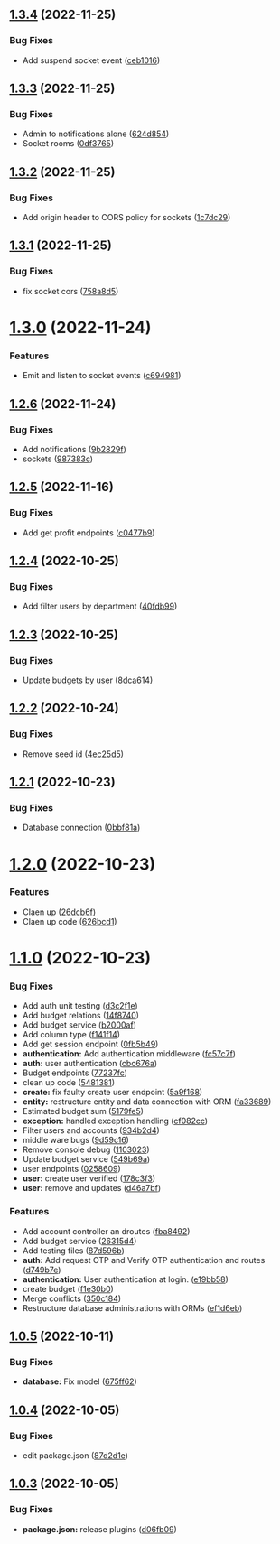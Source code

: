 ## [1.3.4](https://github.com/Sahcoplc/sahco-budget-api/compare/v1.3.3...v1.3.4) (2022-11-25)


### Bug Fixes

* Add suspend socket event ([ceb1016](https://github.com/Sahcoplc/sahco-budget-api/commit/ceb10169cbb83e9907dc7fe668311509413f77a8))

## [1.3.3](https://github.com/Sahcoplc/sahco-budget-api/compare/v1.3.2...v1.3.3) (2022-11-25)


### Bug Fixes

* Admin to notifications alone ([624d854](https://github.com/Sahcoplc/sahco-budget-api/commit/624d8545041f2badfbaca65c680959ca487e2bb3))
* Socket rooms ([0df3765](https://github.com/Sahcoplc/sahco-budget-api/commit/0df37654a175eeaf8bb553574b75ea36676fea65))

## [1.3.2](https://github.com/Sahcoplc/sahco-budget-api/compare/v1.3.1...v1.3.2) (2022-11-25)


### Bug Fixes

* Add origin header to CORS policy for sockets ([1c7dc29](https://github.com/Sahcoplc/sahco-budget-api/commit/1c7dc29a9df8b1e804cde3a5274048fc8cf79b4e))

## [1.3.1](https://github.com/Sahcoplc/sahco-budget-api/compare/v1.3.0...v1.3.1) (2022-11-25)


### Bug Fixes

* fix socket cors ([758a8d5](https://github.com/Sahcoplc/sahco-budget-api/commit/758a8d583da719623cdda4b2f2f2dc8d05b8e3c9))

# [1.3.0](https://github.com/Sahcoplc/sahco-budget-api/compare/v1.2.6...v1.3.0) (2022-11-24)


### Features

* Emit and listen to socket events ([c694981](https://github.com/Sahcoplc/sahco-budget-api/commit/c694981e68e35a0afb70b651861e8ad2b6352bf9))

## [1.2.6](https://github.com/Sahcoplc/sahco-budget-api/compare/v1.2.5...v1.2.6) (2022-11-24)


### Bug Fixes

* Add notifications ([9b2829f](https://github.com/Sahcoplc/sahco-budget-api/commit/9b2829f9573b75b60a4a1123a76b8c3860373f57))
* sockets ([987383c](https://github.com/Sahcoplc/sahco-budget-api/commit/987383c47b2e425c5dd0053ce6e2a51fea6b0b85))

## [1.2.5](https://github.com/Sahcoplc/sahco-budget-api/compare/v1.2.4...v1.2.5) (2022-11-16)


### Bug Fixes

* Add get profit endpoints ([c0477b9](https://github.com/Sahcoplc/sahco-budget-api/commit/c0477b9a7feec0b64c630a8b3e4bf23b027580ea))

## [1.2.4](https://github.com/Sahcoplc/sahco-budget-api/compare/v1.2.3...v1.2.4) (2022-10-25)


### Bug Fixes

* Add filter users by department ([40fdb99](https://github.com/Sahcoplc/sahco-budget-api/commit/40fdb9909cb675630ce0fc61c70a2f96d76e494c))

## [1.2.3](https://github.com/Sahcoplc/sahco-budget-api/compare/v1.2.2...v1.2.3) (2022-10-25)


### Bug Fixes

* Update budgets by user ([8dca614](https://github.com/Sahcoplc/sahco-budget-api/commit/8dca61427e9dc963c2b285d7e93b2761557365d4))

## [1.2.2](https://github.com/Sahcoplc/sahco-budget-api/compare/v1.2.1...v1.2.2) (2022-10-24)


### Bug Fixes

* Remove seed id ([4ec25d5](https://github.com/Sahcoplc/sahco-budget-api/commit/4ec25d55fdcc2527cb31a8a44009e3e80db2d777))

## [1.2.1](https://github.com/Sahcoplc/sahco-budget-api/compare/v1.2.0...v1.2.1) (2022-10-23)


### Bug Fixes

* Database connection ([0bbf81a](https://github.com/Sahcoplc/sahco-budget-api/commit/0bbf81a2ec154be38899d9438eb5cb3ef81107f3))

# [1.2.0](https://github.com/Sahcoplc/sahco-budget-api/compare/v1.1.0...v1.2.0) (2022-10-23)


### Features

* Claen up ([26dcb6f](https://github.com/Sahcoplc/sahco-budget-api/commit/26dcb6fad916f7a225d8640314631693724dc0ad))
* Claen up code ([626bcd1](https://github.com/Sahcoplc/sahco-budget-api/commit/626bcd126d5bba4596a46219efde31f0ca85a9c2))

# [1.1.0](https://github.com/Sahcoplc/sahco-budget-api/compare/v1.0.5...v1.1.0) (2022-10-23)


### Bug Fixes

* Add auth unit testing ([d3c2f1e](https://github.com/Sahcoplc/sahco-budget-api/commit/d3c2f1e8131bcfe10df6ece1598bc0162228c876))
* Add budget relations ([14f8740](https://github.com/Sahcoplc/sahco-budget-api/commit/14f8740fa3d6d711297e90f864cb3d7811dd4eeb))
* Add budget service ([b2000af](https://github.com/Sahcoplc/sahco-budget-api/commit/b2000af003a784dc4de7e542f1546e9f13e7edc8))
* Add column type ([f141f14](https://github.com/Sahcoplc/sahco-budget-api/commit/f141f146d574c85fb4ba748cf7e4c493ec4f9ba4))
* Add get session endpoint ([0fb5b49](https://github.com/Sahcoplc/sahco-budget-api/commit/0fb5b497db62e2cbaead397dfb4a1c04fbae6e91))
* **authentication:** Add authentication middleware ([fc57c7f](https://github.com/Sahcoplc/sahco-budget-api/commit/fc57c7fc67c7195f304bcce790720ee1f1fb2c9a))
* **auth:** user authentication ([cbc676a](https://github.com/Sahcoplc/sahco-budget-api/commit/cbc676ab024937827fcda74c0ea5bb9339ed6f6a))
* Budget endpoints ([77237fc](https://github.com/Sahcoplc/sahco-budget-api/commit/77237fc0fdac15267649c8096624345ed024b9f2))
* clean up code ([5481381](https://github.com/Sahcoplc/sahco-budget-api/commit/548138168a8389964fdd54496daf4b2382c1ec4c))
* **create:** fix faulty create user endpoint ([5a9f168](https://github.com/Sahcoplc/sahco-budget-api/commit/5a9f16858e722b453f8ca2311f5d0b37dc2bf99e))
* **entity:** restructure entity and data connection with ORM ([fa33689](https://github.com/Sahcoplc/sahco-budget-api/commit/fa33689196609977afd1405bd8fed30ca617d421))
* Estimated budget sum ([5179fe5](https://github.com/Sahcoplc/sahco-budget-api/commit/5179fe5f34fdd94affbc8095032af29399fdda8e))
* **exception:** handled exception handling ([cf082cc](https://github.com/Sahcoplc/sahco-budget-api/commit/cf082ccb37b75495a25f33e5ff53c88153d5f4e5))
* Filter users and accounts ([934b2d4](https://github.com/Sahcoplc/sahco-budget-api/commit/934b2d4046dcecb69aa6c362c4d4300239150657))
* middle ware bugs ([9d59c16](https://github.com/Sahcoplc/sahco-budget-api/commit/9d59c160b4a17e68687d5af0b422d4a89ba8bcef))
* Remove console debug ([1103023](https://github.com/Sahcoplc/sahco-budget-api/commit/11030237054ddc40e6eef43f912ee05421f0f47d))
* Update budget service ([549b69a](https://github.com/Sahcoplc/sahco-budget-api/commit/549b69a0dd2710bd0e35835391b454f6a1ef352e))
* user endpoints ([0258609](https://github.com/Sahcoplc/sahco-budget-api/commit/0258609e3f8229b619321cbca81503f10e71ab3c))
* **user:** create user verified ([178c3f3](https://github.com/Sahcoplc/sahco-budget-api/commit/178c3f39912b785772fdcd46b5ccf0c8e20d2729))
* **user:** remove and updates ([d46a7bf](https://github.com/Sahcoplc/sahco-budget-api/commit/d46a7bf825fdda5aba5f1d626bdff8d5577896f0))


### Features

* Add account controller an droutes ([fba8492](https://github.com/Sahcoplc/sahco-budget-api/commit/fba84927083b74d48ff752a96e430495fcff596f))
* Add budget service ([26315d4](https://github.com/Sahcoplc/sahco-budget-api/commit/26315d4f73c8021d4db871b6f72752c160e8d1dd))
* Add testing files ([87d596b](https://github.com/Sahcoplc/sahco-budget-api/commit/87d596b3db8b3b1fc7deeae1d8f027d7cedc0fff))
* **auth:** Add request OTP and Verify OTP authentication and routes ([d749b7e](https://github.com/Sahcoplc/sahco-budget-api/commit/d749b7e34e7d1cb34b1c3c669de928da4f168464))
* **authentication:** User authentication at login. ([e19bb58](https://github.com/Sahcoplc/sahco-budget-api/commit/e19bb58d22519f4a781a1d80762e94875109dc93))
* create budget ([f1e30b0](https://github.com/Sahcoplc/sahco-budget-api/commit/f1e30b017f05fa0629ad3b7ed54eb07e69a3c6ee))
* Merge conflicts ([350c184](https://github.com/Sahcoplc/sahco-budget-api/commit/350c1848904df78c2a82f869da79fcdb2e2d0f0c))
* Restructure database administrations with ORMs ([ef1d6eb](https://github.com/Sahcoplc/sahco-budget-api/commit/ef1d6ebd0236cfa5e4133dc7cbacb584d1a7c6ef))

## [1.0.5](https://github.com/Sahcoplc/sahco-budget-api/compare/v1.0.4...v1.0.5) (2022-10-11)


### Bug Fixes

* **database:** Fix model ([675ff62](https://github.com/Sahcoplc/sahco-budget-api/commit/675ff6292f726bf25213cec42d51cdbff4665e63))

## [1.0.4](https://github.com/Sahcoplc/sahco-budget-api/compare/v1.0.3...v1.0.4) (2022-10-05)


### Bug Fixes

* edit package.json ([87d2d1e](https://github.com/Sahcoplc/sahco-budget-api/commit/87d2d1ef52a6331364a522cb01efbfe4cf2a87f8))

## [1.0.3](https://github.com/Sahcoplc/sahco-budget-api/compare/v1.0.2...v1.0.3) (2022-10-05)


### Bug Fixes

* **package.json:** release plugins ([d06fb09](https://github.com/Sahcoplc/sahco-budget-api/commit/d06fb09de3059817a2c7b92713e9b6b1eeee6ed9))
